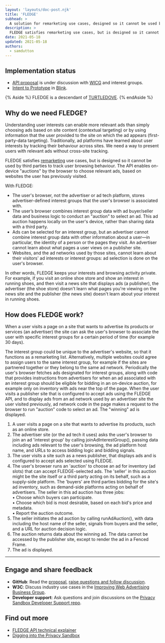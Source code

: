 ```yaml
---
layout: 'layouts/doc-post.njk'
title: 'FLEDGE'
subhead: >
  A solution for remarketing use cases, designed so it cannot be used by third parties to track user browsing behaviour across sites.
description: >
  FLEDGE satisfies remarketing use cases, but is designed so it cannot be used by third parties to track user browsing behaviour across sites. The API enables on-device "auctions" by the browser, to choose relevant ads provided by websites the user has previously visited.
date: 2021-05-18
updated: 2021-05-18
authors:
  - samdutton
---
```


<!--lint disable no-smart-quotes-->

## Implementation status

* [API proposal](https://github.com/WICG/turtledove/blob/master/FLEDGE.md) is under discussion with
[WICG](https://www.w3.org/community/wicg/) and interest groups.
* [Intent to Prototype](https://groups.google.com/a/chromium.org/g/blink-dev/c/w9hm8eQCmNI) in
[Blink](https://www.chromium.org/blink).


{% Aside %}
FLEDGE is a descendant of [TURTLEDOVE](https://github.com/WICG/turtledove).
{% endAside %}


## Why do we need FLEDGE?

Understanding user interests can enable more relevant ads than simply choosing ads based on site
content (contextual targeting) or by using information that the user provided to the site on which
the ad appears (first-party-data targeting). Traditionally, ad platforms have learned about user
interests by tracking their behaviour across sites. We need a way to present users with relevant ads
without cross-site tracking.

FLEDGE satisfies [remarketing](/privacy-sandbox/glossary/#remarketing) use cases, but is designed so
it cannot be used by third parties to track user browsing behaviour. The API enables on-device
"auctions" by the browser to choose relevant ads, based on websites the user has previously visited.

With FLEDGE:

* The user's browser, not the advertiser or ad tech platform, stores advertiser-defined interest
groups that the user's browser is associated with.
* The user’s browser combines interest group data with ad buyer/seller data and business logic to
conduct an "auction" to select an ad. This ad auction happens locally on the user's device, rather 
than sharing data with a third party.
* Ads can be selected for an interest group, but an advertiser cannot combine interest group data
with other information about a user—in particular, the identity of a person or the pages they visit.
An advertiser cannot learn about what pages a user views on a publisher site.
* Websites, and the ad networks used by those sites, cannot learn about their visitors' ad interests
or interest groups: ad selection is done on the user's browser.

In other words, FLEDGE keeps your interests and browsing activity private. For example, if you visit
an online shoe store and show an interest in running shoes, and then visit a news site that
displays ads (a publisher), the advertiser (the shoe store) doesn't learn what pages you're viewing
on the news site and the publisher (the news site) doesn't learn about your interest in running
shoes.


## How does FLEDGE work?

When a user visits a page on a site that wants to advertise its products or services (an advertiser)
the site can ask the user's browser to associate the user with specific interest groups for a
certain period of time (for example 30 days).

The interest group could be unique to the advertiser's website, so that it functions as a
remarketing list. Alternatively, multiple websites could agree to assign users to the same interest
group, for example if the sites are partnered together or they belong to the same ad network.
Periodically the user's browser fetches ads designated for interest groups, along with code that
provides instructions from advertisers for when an ad associated with an interest group should be
eligible for bidding in an on-device auction, for example only on inventory with ads near the top of
the page. When the user visits a publisher site that is configured to accept ads using the FLEDGE
API, and to display ads from an ad network used by an advertiser site the user visited previously,
ad network code in the page makes a request to the browser to run "auction" code to select an ad.
The "winning" ad is displayed.


1. A user visits a page on a site that wants to advertise its products, such as an online store.
1. The advertiser site (or the ad tech it uses) asks the user's browser to join an ad 'interest
group' by calling joinAdInterestGroup(), passing data including ads relevant to the user's browsing,
the ad platform host name, and URLs to access bidding logic and bidding signals.
1. The user visits a site such as a news publisher, that displays ads and is configured to accept
ads selected using FLEDGE.
1. The user's browser runs an 'auction' to choose an ad for inventory (ad slots) that can accept
FLEDGE-selected ads. The 'seller' in this auction might be the site itself or a third party acting on
its behalf, such as a supply-side platform. The 'buyers' are third parties bidding for the site's ad
inventory, such as demand-side platforms acting on behalf of advertisers. The seller in this ad
auction has three jobs:<br>
• Choose which buyers can participate.<br>
• Choose which bid is most desirable, based on each bid's price and metadata.<br>
• Report the auction outcome.<br>
1. The seller initiates the ad auction by calling runAdAuction(), with data including the host name
of the seller, signals from buyers and the seller, and a URL for auction decision logic.
1. The auction returns data about the winning ad. The data cannot be accessed by the publisher site,
except to render the ad in a Fenced Frame.
1. The ad is displayed.

---

## Engage and share feedback

* **GitHub**: Read the [proposal](https://github.com/WICG/turtledove/blob/master/FLEDGE.md), [raise
questions and follow discussion](https://github.com/WICG/turtledove/issues).
* **W3C**: Discuss industry use cases in the [Improving Web Advertising Business&nbsp;Group](https://www.w3.org/community/web-adv/participants).
* **Developer support**: Ask questions and join discussions on the
[Privacy Sandbox Developer Support repo](https://github.com/GoogleChromeLabs/privacy-sandbox-dev-support).


## Find out more

* [FLEDGE API technical explainer](https://github.com/WICG/turtledove/blob/master/FLEDGE.md)
* [Digging into the Privacy Sandbox](https://web.dev/digging-into-the-privacy-sandbox)


